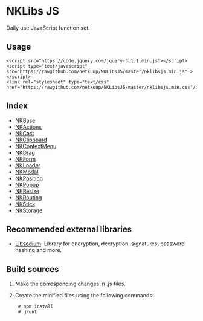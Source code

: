 # NKLibs JS
Daily use JavaScript function set.

## Usage

    <script src="https://code.jquery.com/jquery-3.1.1.min.js"></script>
    <script type="text/javascript" src="https://rawgithub.com/netkuup/NKLibsJS/master/nklibsjs.min.js" ></script>
    <link rel="stylesheet" type="text/css" href="https://rawgithub.com/netkuup/NKLibsJS/master/nklibsjs.min.css"/>


## Index
* [NKBase](./src/base/base.md)
* [NKActions](./src/actions/actions.md)
* [NKCast](./src/cast/cast.md)
* [NKClipboard](./src/clipboard/clipboard.md)
* [NKContextMenu](./src/context_menu/context_menu.md)
* [NKDrag](./src/dragdrop/drag.md)
* [NKForm](./src/form/form.md)
* [NKLoader](./src/loader/loader.md)
* [NKModal](./src/modal/modal.md)
* [NKPosition](./src/position/position.md)
* [NKPopup](./src/popup/popup.md)
* [NKResize](./src/resize/resize.md)
* [NKRouting](./src/routing/routing.md)
* [NKStick](./src/stick/stick.md)
* [NKStorage](./src/storage/storage.md)



## Recommended external libraries
* [Libsodium](https://github.com/jedisct1/libsodium.js): Library for encryption, decryption, signatures, password hashing and more.



## Build sources

1. Make the corresponding changes in .js files.
2. Create the minified files using the following commands:

        # npm install
        # grunt
